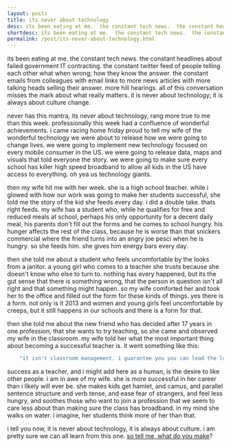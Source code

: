 ```yaml
---
layout: posts
title: its never about technology
desc: its been eating at me.  the constant tech news.  the constant headlines about failed government IT contracting.  the constant twitter feed of people telling each other what when wrong; how they know the answer.  the constant emails from colleagues with email links to more news articles with more talking heads selling their answer.  more hill hearings.  all of this conversation misses the mark about what really matters.  it is never about technology;  it is always about culture change.
shortdesc: its been eating at me.  the constant tech news.  the constant headlines about failed government IT contracting. 
permalink: /post/its-never-about-technology.html
---
```


its been eating at me.  the constant tech news.  the constant headlines about failed government IT contracting.  the constant twitter feed of people telling each other what when wrong; how they know the answer.  the constant emails from colleagues with email links to more news articles with more talking heads selling their answer.  more hill hearings.  all of this conversation misses the mark about what really matters.  it is never about technology;  it is always about culture change.

never has this mantra, its never about technology, rang more true to me than this week.  professionally this week had a confluence of wonderful achievements. i came racing home friday proud to tell my wife of the wonderful technology we were about to release how we were going to change lives.  we were going to implement new technology focused on every mobile consumer in the US.  we were going to release data, maps and visuals that told everyone the story.  we were going to make sure every school has killer high speed broadband to allow all kids in the US have access to everything.  oh yea us technology giants.

then my wife hit me with her week.  she is a high school teacher.  while i glowed with how our work was going to make her students successful, she told me the story of the kid she feeds every day. i did a double take.  thats right feeds.  my wife has a student who, while he qualifies for free and reduced meals at school, perhaps his only opportunity for a decent daily meal, his parents don't fill out the forms and he comes to school hungry.  his hunger affects the rest of the class, because he is worse than that snickers commercial where the friend turns into an angry joe pesci when he is hungry.  so she feeds him.  she gives him energy bars every day.  

then she told me about a student who feels uncomfortable by the looks from a janitor.  a young girl who comes to a teacher she trusts because she doesn't know who else to turn to.  nothing has every happened, but its the gut sense that there is something wrong, that the person in question isn't all right and that something might happen.  so my wife comforted her and took her to the office and filled out the form for these kinds of things.  yes there is a form.  not only is it 2013 and women and young girls feel uncomfortable by creeps, but it still happens in our schools and there is a form for that.

then she told me about the new friend who has decided after 17 years in one profession, that she wants to try teaching, so she came and observed my wife in the classroom.  my wife told her what the most important thing about becoming a successful teacher is.  it went something like this:

```javascript
    "it isn't classroom management. i guarantee you you can lead the largest corporation to record profits, or command platoons of people with the highest efficiency, and still be unsuccessful in the classroom.  its not command of subject matter.  you can have a phd in your area, be published again and again, and you can still fail as a teacher.  its not, and never will be command of technology.  the internet, the promethium board, ability to make video's or powerpoint won't save you or make you succeed.  you have to love these kids.  you have to see their success and their failures and love being with their crazy mis-spellings, and warped sense of humor, and fear of the unknown, and arrogance of youth and indeed hunger. when you love where they are, they will listen and learn from you."
```
	
success as a teacher, and i might add here as a human, is the desire to like other people.   i am in awe of my wife.  she is more successful in her career than i likely will ever be.  she makes kids get hamlet, and camus, and parallel sentence structure and verb tense, and ease fear of strangers, and feel less hungry, and soothes those who want to join a profession that we seem to care less about than making sure the class has broadband.  in my mind she walks on water.  i imagine, her students think more of her than that.  

i tell you now, it is never about technology, it is always about culture.  i am pretty sure we can all learn from this one. [so tell me, what do you make](https://www.google.com/url?sa=t&rct=j&q=&esrc=s&source=web&cd=1&cad=rja&ved=0CC4QtwIwAA&url=http%3A%2F%2Fwww.youtube.com%2Fwatch%3Fv%3DRxsOVK4syxU&ei=guh-Uuxb8cbgA_HlgZAP&usg=AFQjCNFtW-YkgPg737e2vaxoW0NPVHQniA&sig2=jl0-cLhkz3JtTJ-hRjbfqA&bvm=bv.56146854,d.dmg)?
